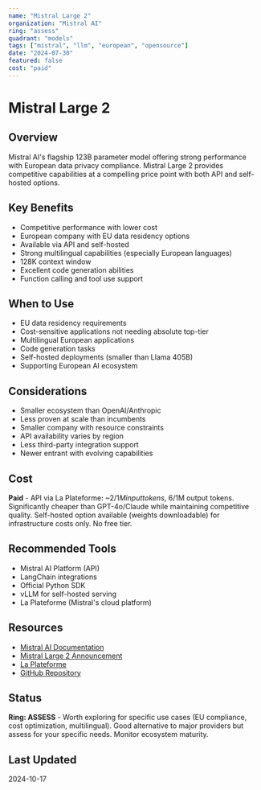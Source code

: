 ```yaml
---
name: "Mistral Large 2"
organization: "Mistral AI"
ring: "assess"
quadrant: "models"
tags: ["mistral", "llm", "european", "opensource"]
date: "2024-07-30"
featured: false
cost: "paid"
---
```


# Mistral Large 2

## Overview
Mistral AI's flagship 123B parameter model offering strong performance with European data privacy compliance. Mistral Large 2 provides competitive capabilities at a compelling price point with both API and self-hosted options.

## Key Benefits
- Competitive performance with lower cost
- European company with EU data residency options
- Available via API and self-hosted
- Strong multilingual capabilities (especially European languages)
- 128K context window
- Excellent code generation abilities
- Function calling and tool use support

## When to Use
- EU data residency requirements
- Cost-sensitive applications not needing absolute top-tier
- Multilingual European applications
- Code generation tasks
- Self-hosted deployments (smaller than Llama 405B)
- Supporting European AI ecosystem

## Considerations
- Smaller ecosystem than OpenAI/Anthropic
- Less proven at scale than incumbents
- Smaller company with resource constraints
- API availability varies by region
- Less third-party integration support
- Newer entrant with evolving capabilities

## Cost
**Paid** - API via La Plateforme: ~$2/1M input tokens, ~$6/1M output tokens. Significantly cheaper than GPT-4o/Claude while maintaining competitive quality. Self-hosted option available (weights downloadable) for infrastructure costs only. No free tier.

## Recommended Tools
- Mistral AI Platform (API)
- LangChain integrations
- Official Python SDK
- vLLM for self-hosted serving
- La Plateforme (Mistral's cloud platform)

## Resources
- [Mistral AI Documentation](https://docs.mistral.ai/)
- [Mistral Large 2 Announcement](https://mistral.ai/news/mistral-large-2/)
- [La Plateforme](https://console.mistral.ai/)
- [GitHub Repository](https://github.com/mistralai)

## Status
**Ring: ASSESS** - Worth exploring for specific use cases (EU compliance, cost optimization, multilingual). Good alternative to major providers but assess for your specific needs. Monitor ecosystem maturity.

## Last Updated
2024-10-17
